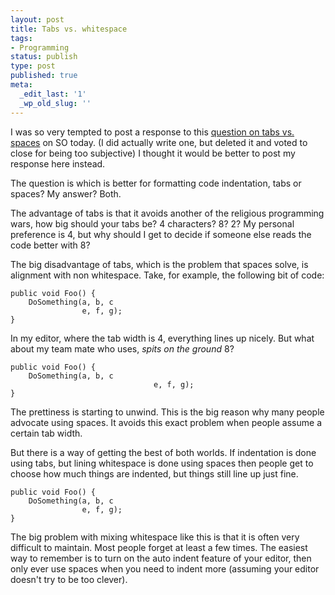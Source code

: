 ```yaml
---
layout: post
title: Tabs vs. whitespace
tags:
- Programming
status: publish
type: post
published: true
meta:
  _edit_last: '1'
  _wp_old_slug: ''
---
```

I was so very tempted to post a response to this [question on tabs vs. spaces](http://stackoverflow.com/questions/4662790/tabs-or-spaces/) on SO today. (I did actually write one, but deleted it and voted to close for being too subjective) I thought it would be better to post my response here instead.

The question is which is better for formatting code indentation, tabs or spaces? My answer? Both.

The advantage of tabs is that it avoids another of the religious programming wars, how big should your tabs be? 4 characters? 8? 2? My personal preference is 4, but why should I get to decide if someone else reads the code better with 8?

The big disadvantage of tabs, which is the problem that spaces solve, is alignment with non whitespace. Take, for example, the following bit of code:

	public void Foo() {
        DoSomething(a, b, c
        	        e, f, g);
	}

In my editor, where the tab width is 4, everything lines up nicely. But what about my team mate who uses, *spits on the ground* 8?

	public void Foo() {
    	DoSomething(a, b, c
                                    e, f, g);
	}

The prettiness is starting to unwind. This is the big reason why many people advocate using spaces. It avoids this exact problem when people assume a certain tab width.

But there is a way of getting the best of both worlds. If indentation is done using tabs, but lining whitespace is done using spaces then people get to choose how much things are indented, but things still line up just fine.

    public void Foo() {
        DoSomething(a, b, c
                    e, f, g);
    }

The big problem with mixing whitespace like this is that it is often very difficult to maintain. Most people forget at least a few times. The easiest way to remember is to turn on the auto indent feature of your editor, then only ever use spaces when you need to indent more (assuming your editor doesn't try to be too clever).
